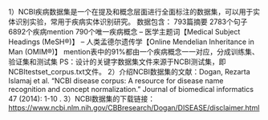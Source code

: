1）NCBI疾病数据集是一个在提及和概念层面进行全面标注的数据集，可以用于实体识别实验，常用于疾病实体识别研究。
	数据包含：
	793篇摘要
	2783个句子
	6892个疾病mention
	790个唯一疾病概念
	– 医学主题词【Medical Subject Headings (MeSH®)】
	– 人类孟德尔遗传学【Online Mendelian Inheritance in Man (OMIM®)】
	mention表中的91%都由一个疾病概念一一对应，分成训练集、验证集和测试集
PS：设计的关键字数据集文件来源于NCBI测试集，即NCBItestset_corpus.txt文件。
2）介绍NCBI数据集的文献：Dogan, Rezarta Islamaj et al. “NCBI disease corpus: A resource for disease name recognition and concept normalization.” Journal of biomedical informatics 47 (2014): 1-10 .
3）NCBI数据集的下载链接：https://www.ncbi.nlm.nih.gov/CBBresearch/Dogan/DISEASE/disclaimer.html